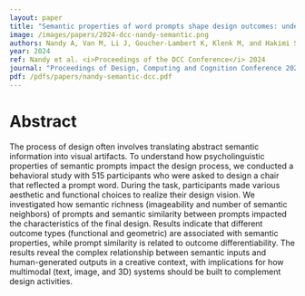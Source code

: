 ```yaml
---
layout: paper
title: "Semantic properties of word prompts shape design outcomes: understanding the influence of semantic richness and similarity" 
image: /images/papers/2024-dcc-nandy-semantic.png
authors: Nandy A, Van M, Li J, Goucher-Lambert K, Klenk M, and Hakimi S.
year: 2024
ref: Nandy et al. <i>Proceedings of the DCC Conference</i> 2024
journal: "Proceedings of Design, Computing and Cognition Conference 2024."
pdf: /pdfs/papers/nandy-semantic-dcc.pdf
---
```



# Abstract
The process of design often involves translating abstract semantic information into visual artifacts. To understand how psycholinguistic properties of semantic prompts impact the design process, we conducted a behavioral study with 515 participants who were asked to design a chair that reflected a prompt word. During the task, participants made various aesthetic and functional choices to realize their design vision. We investigated how semantic richness (imageability and number of semantic neighbors) of prompts and semantic similarity between prompts impacted the characteristics of the final design. Results indicate that different outcome types (functional and geometric) are associated with semantic properties, while prompt similarity is related to outcome differentiability. The results reveal the complex relationship between semantic inputs and human-generated outputs in a creative context, with implications for how multimodal (text, image, and 3D) systems should be built to complement design activities.
